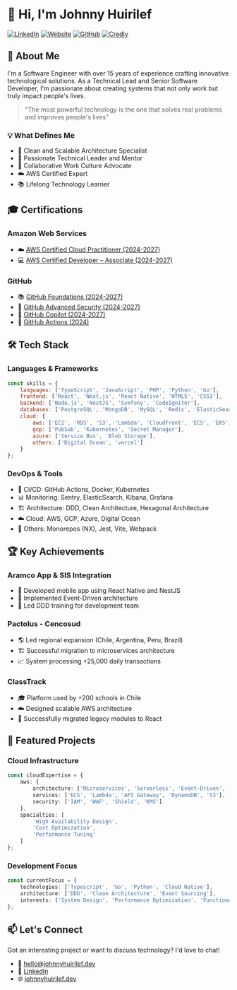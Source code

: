 # 👋 Hi, I'm Johnny Huirilef

[![LinkedIn](https://img.shields.io/badge/LinkedIn-Connect-blue?style=for-the-badge&logo=linkedin)](https://linkedin.com/in/johnnyhuirilef)
[![Website](https://img.shields.io/badge/Website-Visit-green?style=for-the-badge&logo=google-chrome)](https://johnnyhuirilef.dev)
[![GitHub](https://img.shields.io/badge/GitHub-Follow-dark?style=for-the-badge&logo=github)](https://github.com/johnnyhuirilef)
[![Credly](https://img.shields.io/badge/credly-visit-%23ff6a00?logo=credly&style=for-the-badge)](https://www.credly.com/users/johnnyhuirilef)

## 🚀 About Me

I'm a Software Engineer with over 15 years of experience crafting innovative technological solutions. As a Technical Lead and Senior Software Developer, I'm passionate about creating systems that not only work but truly impact people's lives.

> "The most powerful technology is the one that solves real problems and improves people's lives"

### 💡 What Defines Me

- 🎯 Clean and Scalable Architecture Specialist
- 🌱 Passionate Technical Leader and Mentor
- 🤝 Collaborative Work Culture Advocate
- ☁️ AWS Certified Expert
- 📚 Lifelong Technology Learner

## 🎓 Certifications

### Amazon Web Services

- ☁️ [AWS Certified Cloud Practitioner (2024-2027)][credly:aws:cloud-practitioner]
- 💻 [AWS Certified Developer – Associate (2024-2027)][credly:aws:developer]

### GitHub

- 📚 [GitHub Foundations (2024-2027)][credly:github:foundations]
- 🔐 [GitHub Advanced Security (2024-2027)][credly:github:advanced-security]
- 🤖 [GitHub Copilot (2024-2027)][credly:github:copilot]
- 🔄 [GitHub Actions (2024)][credly:github:actions]

## 🛠️ Tech Stack

### Languages & Frameworks

```javascript
const skills = {
    languages: ['TypeScript', 'JavaScript', 'PHP', 'Python', 'Go'],
    frontend: ['React', 'Next.js', 'React Native', 'HTML5', 'CSS3'],
    backend: ['Node.js', 'NestJS', 'Symfony', 'CodeIgniter'],
    databases: ['PostgreSQL', 'MongoDB', 'MySQL', 'Redis', 'ElasticSearch'],
    cloud: {
        aws: ['EC2', 'RDS', 'S3', 'Lambda', 'CloudFront', 'ECS', 'EKS'],
        gcp: ['PubSub', 'Kubernetes', 'Secret Manager'],
        azure: ['Service Bus', 'Blob Storage'],
        others: ['Digital Ocean', 'vercel']
    }
};
```

### DevOps & Tools

- 🔄 CI/CD: GitHub Actions, Docker, Kubernetes
- 📊 Monitoring: Sentry, ElasticSearch, Kibana, Grafana
- 🏗️ Architecture: DDD, Clean Architecture, Hexagonal Architecture
- ☁️ Cloud: AWS, GCP, Azure, Digital Ocean
- 🔧 Others: Monorepos (NX), Jest, Vite, Webpack

## 🏆 Key Achievements

### Aramco App & SIS Integration

- 📱 Developed mobile app using React Native and NestJS
- 🔄 Implemented Event-Driven architecture
- 👥 Led DDD training for development team

### Pactolus - Cencosud

- 🌎 Led regional expansion (Chile, Argentina, Peru, Brazil)
- 🏗️ Successful migration to microservices architecture
- 📈 System processing +25,000 daily transactions

### ClassTrack

- 🎓 Platform used by +200 schools in Chile
- ☁️ Designed scalable AWS architecture
- 🔄 Successfully migrated legacy modules to React

## 🌟 Featured Projects

### Cloud Infrastructure

```typescript
const cloudExpertise = {
    aws: {
        architecture: ['Microservices', 'Serverless', 'Event-Driven', 'Domain Driven Design'],
        services: ['ECS', 'Lambda', 'API Gateway', 'DynamoDB', 'S3'],
        security: ['IAM', 'WAF', 'Shield', 'KMS']
    },
    specialties: [
        'High Availability Design',
        'Cost Optimization',
        'Performance Tuning'
    ]
};
```

### Development Focus

```typescript
const currentFocus = {
    technologies: ['Typescript', 'Go', 'Python', 'Cloud Native'],
    architecture: ['DDD', 'Clean Architecture', 'Event Sourcing'],
    interests: ['System Design', 'Performance Optimization', 'Functional Programming']
};
```

## 📫 Let's Connect

Got an interesting project or want to discuss technology? I'd love to chat!

- 📧 [hello@johnnyhuirilef.dev](mailto:hello@johnnyhuirilef.dev)
- 📱 [LinkedIn](https://linkedin.com/in/johnnyhuirilef)
- 🌐 [johnnyhuirilef.dev](https://johnnyhuirilef.dev)

<!-- Links Credly AWS -->
[credly:aws:cloud-practitioner]: https://www.credly.com/badges/1dd2d2a6-d246-442a-95d4-1f315552a134
[credly:aws:developer]: https://www.credly.com/badges/c66297c4-a5b2-4332-b8a1-c08402c2e9c0

<!-- Links Credly Github -->
[credly:github:foundations]: https://www.credly.com/badges/36a89927-dfc6-42d2-a847-16a1b17bd6d5
[credly:github:copilot]: https://www.credly.com/badges/82de1948-d6df-4d21-82ce-0c4493c2fc65
[credly:github:actions]: https://www.credly.com/badges/5e53306a-7f98-4290-bf21-8575065edf17
[credly:github:advanced-security]: https://www.credly.com/badges/7f379318-8a3c-4119-a395-9818a00be8bf
